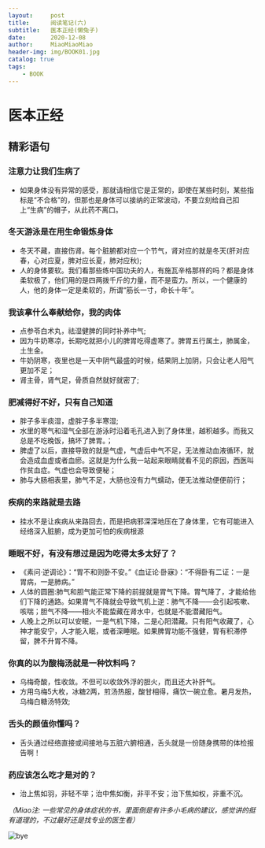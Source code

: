 ```yaml
---
layout:     post                   
title:      阅读笔记(六)       
subtitle:   医本正经(懒兔子)
date:       2020-12-08        
author:     MiaoMiaoMiao                   
header-img: img/BOOK01.jpg
catalog: true                       
tags:                               
    - BOOK
---
```

# 医本正经
## 精彩语句
### 注意力让我们生病了
- 如果身体没有异常的感受，那就请相信它是正常的，即使在某些时刻，某些指标是“不合格”的，但那也是身体可以接纳的正常波动，不要立刻给自己扣上“生病”的帽子，从此药不离口。

### 冬天游泳是在用生命锻炼身体
- 冬天不藏，直接伤肾。每个脏腑都对应一个节气，肾对应的就是冬天(肝对应春，心对应夏，脾对应长夏，肺对应秋);
- 人的身体要软。我们看那些练中国功夫的人，有施瓦辛格那样的吗？都是身体柔软极了，他们用的是四两拨千斤的力量，而不是蛮力。所以，一个健康的人，他的身体一定是柔软的，所谓“筋长一寸，命长十年”。

### 我该拿什么奉献给你，我的肉体
- 点参苓白术丸，祛湿健脾的同时补养中气;
- 因为牛奶寒凉，长期吃就把小儿的脾胃吃得虚寒了。脾胃五行属土，肺属金，土生金。
- 牛奶阴寒，夜里也是一天中阴气最盛的时候，结果阴上加阴，只会让老人阳气更加不足；
- 肾主骨，肾气足，骨质自然就好就密了;

### 肥减得好不好，只有自己知道
- 胖子多半痰湿，虚胖子多半寒湿;
- 水里的寒气和湿气全部在游泳时沿着毛孔进入到了身体里，越积越多。而我又总是不吃晚饭，搞坏了脾胃。；
- 脾虚了以后，直接导致的就是气虚，气虚后中气不足，无法推动血液循环，就会造成血虚或者血瘀。这就是为什么我一站起来眼睛就看不见的原因，西医叫作贫血症。气虚也会导致便秘；
- 肺与大肠相表里，肺气不足，大肠也没有力气蠕动，便无法推动便便前行；

### 疾病的来路就是去路
- 挂水不是让疾病从来路回去，而是把病邪深深地压在了身体里，它有可能进入经络深入脏腑，成为更加可怕的疾病根源

### 睡眠不好，有没有想过是因为吃得太多太好了？
- 《素问·逆调论》：“胃不和则卧不安。”《血证论·卧寐》：“不得卧有二证：一是胃病，一是肺病。”
- 人体的圆圈:肺气和胆气能正常下降的前提就是胃气下降。胃气降了，才能给他们下降的通路。如果胃气不降就会导致气机上逆：肺气不降——会引起咳嗽、咳喘；胆气不降——相火不能蛰藏在肾水中，也就是不能潜藏阳气。
- 人晚上之所以可以安眠，一是气机下降，二是心阳潜藏。只有阳气收藏了，心神才能安宁，人才能入眠，或者深睡眠。如果脾胃功能不强健，胃有积滞停留，脾不升胃不降。

### 你真的以为酸梅汤就是一种饮料吗？
- 乌梅奇酸，性收敛。不但可以收敛外浮的胆火，而且还大补肝气。
- 方用乌梅5大枚，冰糖2两，煎汤热服，酸甘相得，痛饮一碗立愈。暑月发热，乌梅白糖汤特效;

### 舌头的颜值你懂吗？
- 舌头通过经络直接或间接地与五脏六腑相通，舌头就是一份随身携带的体检报告啊！

### 药应该怎么吃才是对的？
- 治上焦如羽，非轻不举；治中焦如衡，非平不安；治下焦如权，非重不沉。


*（Miao注: 一些常见的身体症状的书，里面倒是有许多小毛病的建议，感觉讲的挺有道理的，不过最好还是找专业的医生看）*


![bye](https://i.loli.net/2020/07/18/As9UOXhr8Kl4IQe.png)


